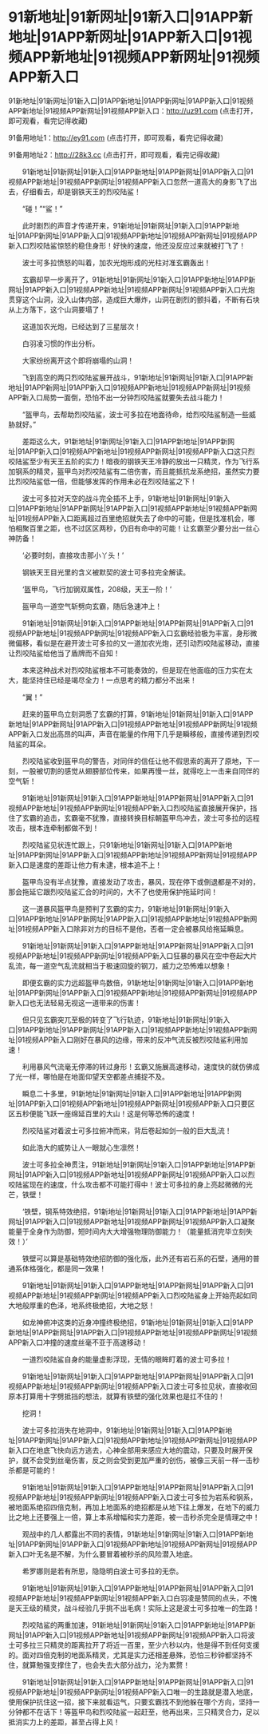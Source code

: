 # 91新地址|91新网址|91新入口|91APP新地址|91APP新网址|91APP新入口|91视频APP新地址|91视频APP新网址|91视频APP新入口


91新地址|91新网址|91新入口|91APP新地址|91APP新网址|91APP新入口|91视频APP新地址|91视频APP新网址|91视频APP新入口：http://uz91.com    (点击打开，即可观看，看完记得收藏)

91备用地址1：http://ey91.com    (点击打开，即可观看，看完记得收藏)

91备用地址2：http://28k3.cc    (点击打开，即可观看，看完记得收藏)





　　91新地址|91新网址|91新入口|91APP新地址|91APP新网址|91APP新入口|91视频APP新地址|91视频APP新网址|91视频APP新入口忽然一道高大的身影飞了出去，仔细看去，却是钢铁天王的烈咬陆鲨！

　　“碰！”“鲨！”

　　此时剧烈的声音才传递开来，91新地址|91新网址|91新入口|91APP新地址|91APP新网址|91APP新入口|91视频APP新地址|91视频APP新网址|91视频APP新入口烈咬陆鲨惊怒的稳住身形！好快的速度，他还没反应过来就被打飞了！

　　波士可多拉愤怒的叫着，加农光炮形成的光柱对准玄霸轰出！

　　玄霸却早一步离开了，91新地址|91新网址|91新入口|91APP新地址|91APP新网址|91APP新入口|91视频APP新地址|91视频APP新网址|91视频APP新入口光炮贯穿这个山洞，没入山体内部，造成巨大爆炸，山洞在剧烈的颤抖着，不断有石块从上方落下，这个山洞要塌了！

　　这道加农光炮，已经达到了三星层次！

　　白羽凌习惯的作出分析。

　　大家纷纷离开这个即将崩塌的山洞！

　　飞到高空的两只烈咬陆鲨展开战斗，91新地址|91新网址|91新入口|91APP新地址|91APP新网址|91APP新入口|91视频APP新地址|91视频APP新网址|91视频APP新入口局势一面倒，恐怕不出一分钟烈咬陆鲨就要失去战斗能力！

　　“盔甲鸟，去帮助烈咬陆鲨，波士可多拉在地面待命，给烈咬陆鲨制造一些威胁就好。”

　　差距这么大，91新地址|91新网址|91新入口|91APP新地址|91APP新网址|91APP新入口|91视频APP新地址|91视频APP新网址|91视频APP新入口这只烈咬陆鲨至少有天王五阶的实力！暗夜的钢铁天王冷静的放出一只精灵，作为飞行系加钢系的精灵，盔甲鸟对烈咬陆鲨有二倍伤害，而且能抵抗龙系绝招，虽然实力要比烈咬陆鲨低一倍，但能够发挥的作用未必在烈咬陆鲨之下！

　　波士可多拉对天空的战斗完全插不上手，91新地址|91新网址|91新入口|91APP新地址|91APP新网址|91APP新入口|91视频APP新地址|91视频APP新网址|91视频APP新入口距离超过百里绝招就失去了命中的可能，但是找准机会，哪怕相聚百里之距，也不过区区两秒，仍旧有命中的可能！让玄霸至少要分出一丝心神防备！

　　‘必要时刻，直接攻击那小丫头！’

　　钢铁天王目光里的含义被默契的波士可多拉完全解读。

　　‘盔甲鸟，飞行加钢双属性，208级，天王一阶！’

　　盔甲鸟一道空气斩劈向玄霸，随后急速冲上！

　　91新地址|91新网址|91新入口|91APP新地址|91APP新网址|91APP新入口|91视频APP新地址|91视频APP新网址|91视频APP新入口玄霸经验极为丰富，身形微微偏移，看似是在避开波士可多拉的又一道加农光炮，还引动烈咬陆鲨移动，直接让烈咬陆鲨给他当了盾牌而不自知！

　　本来这种战术对烈咬陆鲨根本不可能奏效的，但是现在他面临的压力实在太大，能坚持住已经是竭尽全力！一点思考的精力都分不出来！

　　“翼！”

　　赶来的盔甲鸟立刻洞悉了玄霸的打算，91新地址|91新网址|91新入口|91APP新地址|91APP新网址|91APP新入口|91视频APP新地址|91视频APP新网址|91视频APP新入口发出高昂的叫声，声音在能量的作用下几乎是瞬移般，直接传递到烈咬陆鲨的耳朵。

　　烈咬陆鲨收到盔甲鸟的警告，对同伴的信任让他不假思索的离开了原地，下一刻，一股被切割的感觉从翅膀部位传来，如果再慢一丝，就得吃上一击来自同伴的空气斩！

　　91新地址|91新网址|91新入口|91APP新地址|91APP新网址|91APP新入口|91视频APP新地址|91视频APP新网址|91视频APP新入口烈咬陆鲨直接展开保护，挡住了玄霸的追击，玄霸毫不犹豫，直接转换目标朝盔甲鸟冲去，波士可多拉的远程攻击，根本连牵制都做不到！

　　烈咬陆鲨见状连忙跟上，只91新地址|91新网址|91新入口|91APP新地址|91APP新网址|91APP新入口|91视频APP新地址|91视频APP新网址|91视频APP新入口是速度的差距让他力有未逮，根本追不上！

　　盔甲鸟没有半点犹豫，直接发动了攻击，暴风，现在停下或倒退都是不对的，那会拖延它跟烈咬陆鲨汇合的时间的，大不了也使用保护拖延时间！

　　这一道暴风盔甲鸟是预判了玄霸的实力，91新地址|91新网址|91新入口|91APP新地址|91APP新网址|91APP新入口|91视频APP新地址|91视频APP新网址|91视频APP新入口除非对方的目标不是他，否者一定会被暴风给拖延瞬息。

　　91新地址|91新网址|91新入口|91APP新地址|91APP新网址|91APP新入口|91视频APP新地址|91视频APP新网址|91视频APP新入口狂暴的暴风在空中卷起大片乱流，每一道空气乱流就相当于极速回旋的钢刀，威力之恐怖难以想象！

　　即便玄霸的实力远超盔甲鸟数倍，91新地址|91新网址|91新入口|91APP新地址|91APP新网址|91APP新入口|91视频APP新地址|91视频APP新网址|91视频APP新入口也无法轻易无视这一道带来的伤害！

　　但只见玄霸突兀至极的转变了飞行轨迹，91新地址|91新网址|91新入口|91APP新地址|91APP新网址|91APP新入口|91视频APP新地址|91视频APP新网址|91视频APP新入口刚好在暴风的边缘，带来的反冲气流反被烈咬陆鲨利用加速！

　　利用暴风气流毫无停滞的转过身形！玄霸又施展高速移动，速度快的就仿佛成了光一样，哪怕是在地面仰望天空都差点捕捉不及。

　　瞬息二十多里，91新地址|91新网址|91新入口|91APP新地址|91APP新网址|91APP新入口|91视频APP新地址|91视频APP新网址|91视频APP新入口只要区区五秒便能飞跃一座绵延百里的大山！这是何等恐怖的速度！

　　烈咬陆鲨对着波士可多拉俯冲而来，背后卷起如剑一般的巨大乱流！

　　如此浩大的威势让人一眼就心生凛然！

　　波士可多拉全神贯注，91新地址|91新网址|91新入口|91APP新地址|91APP新网址|91APP新入口|91视频APP新地址|91视频APP新网址|91视频APP新入口以烈咬陆鲨现在的速度，什么攻击都不可能打得中！波士可多拉的身上亮起微微的光芒，铁壁！

　　‘铁壁，钢系特效绝招，91新地址|91新网址|91新入口|91APP新地址|91APP新网址|91APP新入口|91视频APP新地址|91视频APP新网址|91视频APP新入口凝聚能量于全身作为防御，短时间内大大增强物理防御能力！（能量抵消完毕立刻失效！）’

　　铁壁可以算是基础特效绝招防御的强化版，此外还有岩石系的石壁，通用的普通系体格强化，都是同一效果！

　　91新地址|91新网址|91新入口|91APP新地址|91APP新网址|91APP新入口|91视频APP新地址|91视频APP新网址|91视频APP新入口烈咬陆鲨身上开始亮起如同大地般厚重的色泽，地系终极绝招，大地之怒！

　　如龙神俯冲这类的近身冲撞终极绝招，91新地址|91新网址|91新入口|91APP新地址|91APP新网址|91APP新入口|91视频APP新地址|91视频APP新网址|91视频APP新入口冲撞的速度丝毫不亚于高速移动！

　　一道烈咬陆鲨自身的能量虚影浮现，无情的眼眸盯着的波士可多拉！

　　91新地址|91新网址|91新入口|91APP新地址|91APP新网址|91APP新入口|91视频APP新地址|91视频APP新网址|91视频APP新入口波士可多拉见状，直接收回原本打算用十字劈抵挡的想法，就算有铁壁的强化效果也是扛不住的！

　　挖洞！

　　波士可多拉消失在地洞中，91新地址|91新网址|91新入口|91APP新地址|91APP新网址|91APP新入口|91视频APP新地址|91视频APP新网址|91视频APP新入口在地底飞快向远方逃去，心神全部用来感应大地的震动，只要及时展开保护，就不会受到丝毫伤害，反之则会受到更加严重的创伤，被像三天前一样一击秒杀都是可能的！

　　91新地址|91新网址|91新入口|91APP新地址|91APP新网址|91APP新入口|91视频APP新地址|91视频APP新网址|91视频APP新入口波士可多拉为岩系和钢系，被地面系绝招四倍克制，再加上地面系的绝招都是从地下往上爆发，在地下的威力比之地上还要强上一倍，算上本系增幅和实力差距，被一击秒杀完全是情理之中！

　　观战中的几人都露出不同的表情，91新地址|91新网址|91新入口|91APP新地址|91APP新网址|91APP新入口|91视频APP新地址|91视频APP新网址|91视频APP新入口叶无名是不解，为什么要冒着被秒杀的风险潜入地底。

　　希罗娜则是若有所思，隐隐明白波士可多拉的无奈。

　　91新地址|91新网址|91新入口|91APP新地址|91APP新网址|91APP新入口|91视频APP新地址|91视频APP新网址|91视频APP新入口白羽凌是赞同的点头，不愧是天王级的精灵，战斗经验几乎挑不出毛病！实际上这是波士可多拉唯一的生路！

　　烈咬陆鲨的两重加速，91新地址|91新网址|91新入口|91APP新地址|91APP新网址|91APP新入口|91视频APP新地址|91视频APP新网址|91视频APP新入口将波士可多拉三只精灵的距离拉开了将近一百里，至少六秒以内，他是得不到任何支援的。面对四倍克制的地面系精灵，尤其是实力还相差悬殊，恐怕三秒钟都坚持不住，就算勉强支撑住了，也会失去大部分战力，沦为累赘！

　　91新地址|91新网址|91新入口|91APP新地址|91APP新网址|91APP新入口|91视频APP新地址|91视频APP新网址|91视频APP新入口唯一的生路就是潜入地底，使用保护抗住这一招，接下来就看运气，只要玄霸找不到他躲在哪个方向，坚持一分钟都不在话下！等盔甲鸟和烈咬陆鲨一起赶至，他再出来，三只精灵合力，足以抵消实力上的差距，甚至占得上风！
